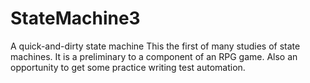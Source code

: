 # StateMachine3
A quick-and-dirty state machine
This the first of many studies of state machines.  It is a preliminary to a component of an RPG game.  Also an opportunity to get some practice writing test automation.
